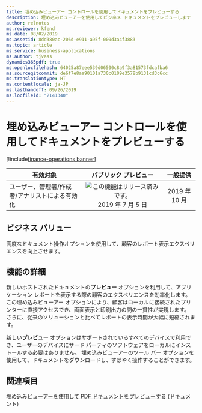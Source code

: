 ```yaml
---
title: 埋め込みビューアー コントロールを使用してドキュメントをプレビューする
description: 埋め込みビューアーを使用してビジネス ドキュメントをプレビューします
author: relnotes
ms.reviewer: kfend
ms.date: 08/02/2019
ms.assetid: 8dd380ac-206d-e911-a95f-000d3a4f3883
ms.topic: article
ms.service: business-applications
ms.author: tjvass
dynamics365pdf: true
ms.openlocfilehash: 64025a87eee539d06500c8a9f3a81573fdcafba6
ms.sourcegitcommit: de6f7e8aa90101a730c0109e3578b9131cd3c6cc
ms.translationtype: HT
ms.contentlocale: ja-JP
ms.lasthandoff: 09/26/2019
ms.locfileid: "2141340"
---
```

# <a name="preview-documents-using-embedded-viewer-control"></a>埋め込みビューアー コントロールを使用してドキュメントをプレビューする
[!include[finance-operations banner](../includes/finance-operations.md)]

| 有効対象    |  パブリック プレビュー | 一般提供 | 
| ---------- | :----------: |:----------: |
|ユーザー、管理者/作成者/アナリストによる有効化|![この機能はリリース済みです。](/dynamics365-release-plan/media/green-checkmark.png "この機能はリリース済みです。") 2019 年 7 月 5 日| 2019 年 10 月|


## <a name="business-value"></a>ビジネス バリュー
<!-- bv start -->
高度なドキュメント操作オプションを使用して、顧客のレポート表示エクスペリエンスを向上させます。
<!-- bv end -->



## <a name="feature-details"></a>機能の詳細
<!--feature detail start -->
新しいホストされたドキュメントの**プレビュー** オプションを利用して、アプリケーション レポートを表示する際の顧客のエクスペリエンスを効率化します。  この埋め込みビューアー オプションにより、顧客はローカルに接続されたプリンターに直接アクセスでき、画面表示と印刷出力の間の一貫性が実現します。 さらに、従来のソリューションと比べてレポートの表示時間が大幅に短縮されます。

新しい**プレビュー** オプションはサポートされているすべてのデバイスで利用でき、ユーザーのデバイスにサード パーティのソフトウェアをローカルにインストールする必要はありません。 埋め込みビューアーのツール バー オプションを使用して、ドキュメントをダウンロードし、すばやく操作することができます。
<!--feature detail end -->












## <a name="see-also"></a>関連項目

[埋め込みビューアーを使用して PDF ドキュメントをプレビューする](https://docs.microsoft.com/dynamics365/unified-operations/dev-itpro/analytics/preview-pdf-documents) (ドキュメント)
